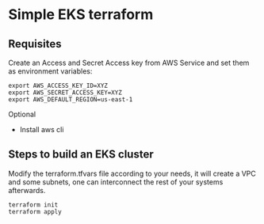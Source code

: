 # Simple EKS terraform

## Requisites
Create an Access and Secret Access key from AWS Service and set them as environment variables:

```
export AWS_ACCESS_KEY_ID=XYZ
export AWS_SECRET_ACCESS_KEY=XYZ
export AWS_DEFAULT_REGION=us-east-1
```

Optional
* Install aws cli

## Steps to build an EKS cluster
Modify the terraform.tfvars file according to your needs, it will create a VPC and some subnets, one can interconnect the rest of your systems afterwards.

```
terraform init
terraform apply
```